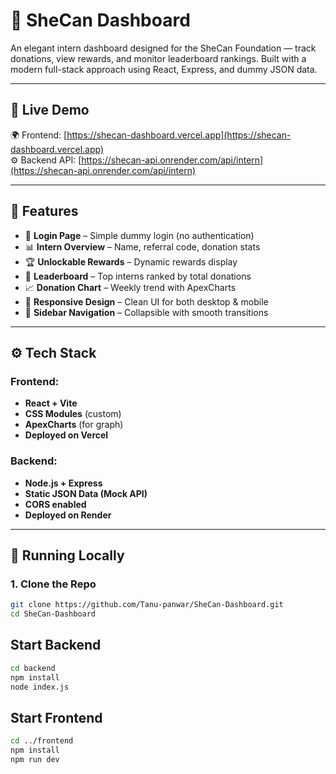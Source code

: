 # 🌸 SheCan Dashboard

An elegant intern dashboard designed for the SheCan Foundation — track donations, view rewards, and monitor leaderboard rankings. Built with a modern full-stack approach using React, Express, and dummy JSON data.

---

## 🔗 Live Demo

🌍 Frontend: [https://shecan-dashboard.vercel.app](https://shecan-dashboard.vercel.app)  
⚙️ Backend API: [https://shecan-api.onrender.com/api/intern](https://shecan-api.onrender.com/api/intern)

---

## 📌 Features

- 🔐 **Login Page** – Simple dummy login (no authentication)
- 📊 **Intern Overview** – Name, referral code, donation stats
- 🏆 **Unlockable Rewards** – Dynamic rewards display
- 🧾 **Leaderboard** – Top interns ranked by total donations
- 📈 **Donation Chart** – Weekly trend with ApexCharts
- 📱 **Responsive Design** – Clean UI for both desktop & mobile
- 🍔 **Sidebar Navigation** – Collapsible with smooth transitions

---

## ⚙️ Tech Stack

### Frontend:
- **React + Vite**
- **CSS Modules** (custom)
- **ApexCharts** (for graph)
- **Deployed on Vercel**

### Backend:
- **Node.js + Express**
- **Static JSON Data (Mock API)**
- **CORS enabled**
- **Deployed on Render**

---

## 🚀 Running Locally

### 1. Clone the Repo

```bash
git clone https://github.com/Tanu-panwar/SheCan-Dashboard.git
cd SheCan-Dashboard
```
## Start Backend
```bash
cd backend
npm install
node index.js
```

## Start Frontend
```bash
cd ../frontend
npm install
npm run dev
```

